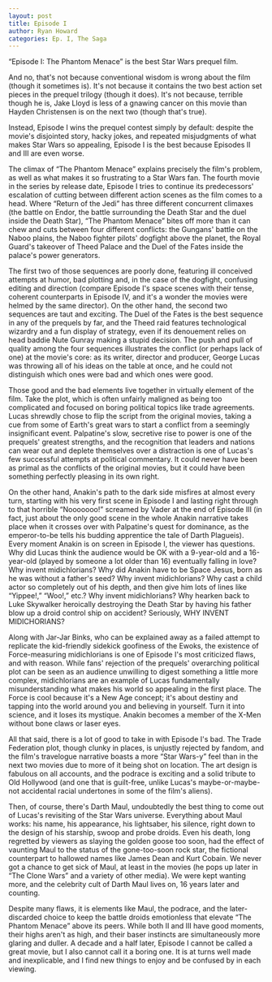 ```yaml
---
layout: post
title: Episode I
author: Ryan Howard
categories: Ep. I, The Saga
---
```


“Episode I: The Phantom Menace” is the best Star Wars prequel film.

And no, that's not because conventional wisdom is wrong about the film (though it sometimes is). It's not because it contains the two best action set pieces in the prequel trilogy (though it does). It's not because, terrible though he is, Jake Lloyd is less of a gnawing cancer on this movie than Hayden Christensen is on the next two (though that's true).

Instead, Episode I wins the prequel contest simply by default: despite the movie's disjointed story, hacky jokes, and repeated misjudgments of what makes Star Wars so appealing, Episode I is the best because Episodes II and III are even worse.

The climax of “The Phantom Menace” explains precisely the film's problem, as well as what makes it so frustrating to a Star Wars fan. The fourth movie in the series by release date, Episode I tries to continue its predecessors' escalation of cutting between different action scenes as the film comes to a head. Where “Return of the Jedi” has three different concurrent climaxes (the battle on Endor, the battle surrounding the Death Star and the duel inside the Death Star), “The Phantom Menace” bites off more than it can chew and cuts between four different conflicts: the Gungans' battle on the Naboo plains, the Naboo fighter pilots' dogfight above the planet, the Royal Guard's takeover of Theed Palace and the Duel of the Fates inside the palace's power generators.

The first two of those sequences are poorly done, featuring ill conceived attempts at humor, bad plotting and, in the case of the dogfight, confusing editing and direction (compare Episode I's space scenes with their tense, coherent counterparts in Episode IV, and it's a wonder the movies were helmed by the same director). On the other hand, the second two sequences are taut and exciting. The Duel of the Fates is the best sequence in any of the prequels by far, and the Theed raid features technological wizardry and a fun display of strategy, even if its denouement relies on head baddie Nute Gunray making a stupid decision. The push and pull of quality among the four sequences illustrates the conflict (or perhaps lack of one) at the movie's core: as its writer, director and producer, George Lucas was throwing all of his ideas on the table at once, and he could not distinguish which ones were bad and which ones were good.

Those good and the bad elements live together in virtually element of the film. Take the plot, which is often unfairly maligned as being too complicated and focused on boring political topics like trade agreements. Lucas shrewdly chose to flip the script from the original movies, taking a cue from some of Earth's great wars to start a conflict from a seemingly insignificant event. Palpatine's slow, secretive rise to power is one of the prequels' greatest strengths, and the recognition that leaders and nations can wear out and deplete themselves over a distraction is one of Lucas's few successful attempts at political commentary. It could never have been as primal as the conflicts of the original movies, but it could have been something perfectly pleasing in its own right.

On the other hand, Anakin's path to the dark side misfires at almost every turn, starting with his very first scene in Episode I and lasting right through to that horrible “Nooooooo!” screamed by Vader at the end of Episode III (in fact, just about the only good scene in the whole Anakin narrative takes place when it crosses over with Palpatine's quest for dominance, as the emperor-to-be tells his budding apprentice the tale of Darth Plagueis). Every moment Anakin is on screen in Episode I, the viewer has questions. Why did Lucas think the audience would be OK with a 9-year-old and a 16-year-old (played by someone a lot older than 16) eventually falling in love? Why invent midichlorians? Why did Anakin have to be Space Jesus, born as he was without a father's seed? Why invent midichlorians? Why cast a child actor so completely out of his depth, and then give him lots of lines like “Yippee!,” “Woo!,” etc.? Why invent midichlorians? Why hearken back to Luke Skywalker heroically destroying the Death Star by having his father blow up a droid control ship on accident? Seriously, WHY INVENT MIDICHORIANS?

Along with Jar-Jar Binks, who can be explained away as a failed attempt to replicate the kid-friendly sidekick goofiness of the Ewoks, the existence of Force-measuring midichlorians is one of Episode I's most criticized flaws, and with reason. While fans' rejection of the prequels' overarching political plot can be seen as an audience unwilling to digest something a little more complex, midichlorians are an example of Lucas fundamentally misunderstanding what makes his world so appealing in the first place. The Force is cool because it's a New Age concept; it's about destiny and tapping into the world around you and believing in yourself. Turn it into science, and it loses its mystique. Anakin becomes a member of the X-Men without bone claws or laser eyes.

All that said, there is a lot of good to take in with Episode I's bad. The Trade Federation plot, though clunky in places, is unjustly rejected by fandom, and the film's travelogue narrative boasts a more “Star Wars-y” feel than in the next two movies due to more of it being shot on location. The art design is fabulous on all accounts, and the podrace is exciting and a solid tribute to Old Hollywood (and one that is guilt-free, unlike Lucas's maybe-or-maybe-not accidental racial undertones in some of the film's aliens).

Then, of course, there's Darth Maul, undoubtedly the best thing to come out of Lucas's revisiting of the Star Wars universe. Everything about Maul works: his name, his appearance, his lightsaber, his silence, right down to the design of his starship, swoop and probe droids. Even his death, long regretted by viewers as slaying the golden goose too soon, had the effect of vaunting Maul to the status of the gone-too-soon rock star, the fictional counterpart to hallowed names like James Dean and Kurt Cobain. We never got a chance to get sick of Maul, at least in the movies (he pops up later in “The Clone Wars” and a variety of other media). We were kept wanting more, and the celebrity cult of Darth Maul lives on, 16 years later and counting.

Despite many flaws, it is elements like Maul, the podrace, and the later-discarded choice to keep the battle droids emotionless that elevate “The Phantom Menace” above its peers. While both II and III have good moments, their highs aren't as high, and their baser instincts are simultaneously more glaring and duller. A decade and a half later, Episode I cannot be called a great movie, but I also cannot call it a boring one. It is at turns well made and inexplicable, and I find new things to enjoy and be confused by in each viewing.